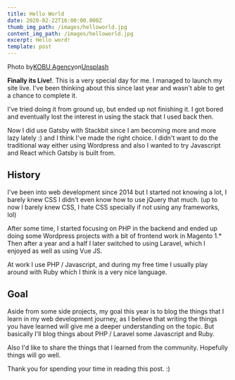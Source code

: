 ```yaml
---
title: Hello World
date: 2020-02-22T16:00:00.000Z
thumb_img_path: /images/helloworld.jpg
content_img_path: /images/helloworld.jpg
excerpt: Hello word!
template: post
---
```

Photo by[KOBU Agency](https://unsplash.com/@kobuagency?utm_source=unsplash&utm_medium=referral&utm_content=creditCopyText)on[Unsplash](https://unsplash.com/s/photos/hello-world?utm_source=unsplash&utm_medium=referral&utm_content=creditCopyText)

**Finally its Live!**. This is a very special day for me. I managed to launch my site live. I've been thinking about this since last year and wasn't able to get a chance to complete it. 

I've tried doing it from ground up, but ended up not finishing it. I got bored and eventually lost the interest in using the stack that I used back then. 

Now I did use Gatsby with Stackbit since I am becoming more and more lazy lately :) and I think I've made the right choice. I didn't want to do the traditional way either using Wordpress and also I wanted to try Javascript and React which Gatsby is built from. 

## History

I've been into web development since 2014 but I started not knowing a lot, I barely knew CSS I didn't even know how to use jQuery that much. (up to now I barely knew CSS, I hate CSS specially if not using any frameworks, lol) 

After some time, I started focusing on PHP in the backend and ended up doing some Wordpress projects with a bit of frontend work in Magento 1.* Then after a year and a half I later switched to using Laravel, which I enjoyed as well as using Vue JS. 

At work I use PHP / Javascript, and during my free time I usually play around with Ruby which I think is a very nice language. 

## Goal

Aside from some side projects, my goal this year is to blog the things that I learn in my web development journey, as I believe that writing the things you have learned will give me a deeper understanding on the topic. But basically I'll blog things about PHP / Laravel some Javascript and Ruby.

Also I'd like to share the things that I learned from the community. Hopefully things will go well. 

Thank you for spending your time in reading this post. :)
